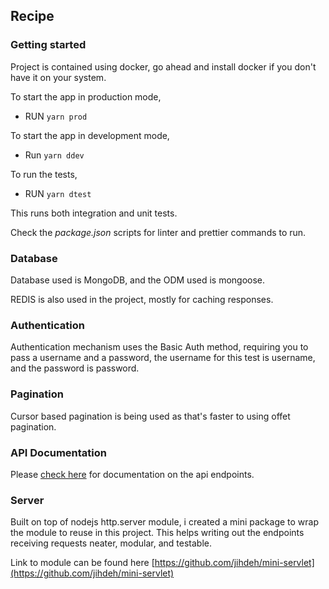 ## Recipe


### Getting started

Project is contained using docker, go ahead and install docker if you don't have it on your system.

To start the app in production mode,

  - RUN `yarn prod`

To start the app in development mode,

  - Run `yarn ddev`

To run the tests,

  - RUN `yarn dtest`

  This runs both integration and unit tests.

Check the *package.json* scripts for linter and prettier commands to run.

### Database

Database used is MongoDB, and the ODM used is mongoose.

REDIS is also used in the project, mostly for caching responses.

### Authentication

Authentication mechanism uses the Basic Auth method, requiring you to pass a username and a password, the username for this test is username, and the password is password.

### Pagination

Cursor based pagination is being used as that's faster to using offet pagination.

### API Documentation

Please [check here](api.md) for documentation on the api endpoints.

### Server

Built on top of nodejs http.server module, i created a mini package to wrap the module to reuse in this project. This helps writing out the endpoints receiving requests neater, modular, and testable.

Link to module can be found here [https://github.com/jihdeh/mini-servlet](https://github.com/jihdeh/mini-servlet)